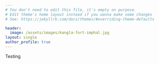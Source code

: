 ```yaml
---
# You don't need to edit this file, it's empty on purpose.
# Edit theme's home layout instead if you wanna make some changes
# See: https://jekyllrb.com/docs/themes/#overriding-theme-defaults

header:
  image: /assets/images/kangla-fort-imphal.jpg
layout: single
author_profile: true
---
```





Testing
